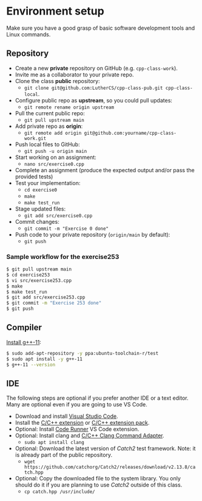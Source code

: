 # Environment setup

Make sure you have a good grasp of basic software development tools and Linux commands.

## Repository

- Create a new **private** repository on GitHub (e.g. `cpp-class-work`).
- Invite me as a collaborator to your private repo.
- Clone the class **public** repository:
    - `git clone git@github.com:LutherCS/cpp-class-pub.git cpp-class-local`.
- Configure public repo as **upstream**, so you could pull updates:
    - `git remote rename origin upstream`
- Pull the current public repo:
    - `git pull upstream main`
- Add private repo as **origin**:
    - `git remote add origin git@github.com:yourname/cpp-class-work.git`
- Push local files to GitHub:
    - `git push -u origin main`
- Start working on an assignment:
    - `nano src/exercise0.cpp`
- Complete an assignment (produce the expected output and/or pass the provided tests)
- Test your implementation:
    - `cd exercise0`
    - `make`
    - `make test_run`
- Stage updated files:
    - `git add src/exercise0.cpp`
- Commit changes:
    - `git commit -m "Exercise 0 done"`
- Push code to your private repository (`origin/main` by default):
    - `git push`

### Sample workflow for the exercise253

```bash
$ git pull upstream main
$ cd exercise253
$ vi src/exercise253.cpp
$ make
$ make test_run
$ git add src/exercise253.cpp
$ git commit -m "Exercise 253 done"
$ git push
```

## Compiler

[Install g++-11](https://lindevs.com/install-g-on-ubuntu/):

```bash
$ sudo add-apt-repository -y ppa:ubuntu-toolchain-r/test
$ sudo apt install -y g++-11
$ g++-11 --version
```

## IDE

The following steps are optional if you prefer another IDE or a text editor. Many are optional even if you are going to use VS Code.

- Download and install [Visual Studio Code](https://code.visualstudio.com/download).
- Install the [C/C++ extension](https://code.visualstudio.com/docs/languages/cpp) or [C/C++ extension pack](https://marketplace.visualstudio.com/items?itemName=ms-vscode.cpptools-extension-pack).
- Optional: Install [Code Runner](https://marketplace.visualstudio.com/items?itemName=formulahendry.code-runner) VS Code extension.
- Optional: Install clang and [C/C++ Clang Command Adapter](https://github.com/mitaki28/vscode-clang).
    - `sudo apt install clang`
- Optional: Download the latest version of *Catch2* test framework. Note: it is already part of the public repository. 
    - `wget https://github.com/catchorg/Catch2/releases/download/v2.13.8/catch.hpp`
- Optional: Copy the downloaded file to the system library. You only should do it if you are planning to use *Catch2* outside of this class.
    - `cp catch.hpp /usr/include/`
